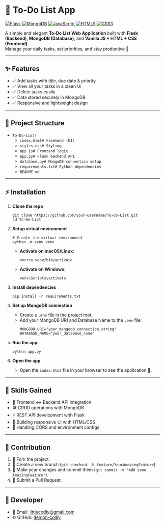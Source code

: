 # 📝 To-Do List App

[![Flask](https://img.shields.io/badge/Flask-000000?style=for-the-badge&logo=flask&logoColor=white)]()
[![MongoDB](https://img.shields.io/badge/MongoDB-47A248?style=for-the-badge&logo=mongodb&logoColor=white)]()
[![JavaScript](https://img.shields.io/badge/JavaScript-F7DF1E?style=for-the-badge&logo=javascript&logoColor=black)]()
[![HTML5](https://img.shields.io/badge/HTML5-E34F26?style=for-the-badge&logo=html5&logoColor=white)]()
[![CSS3](https://img.shields.io/badge/CSS3-1572B6?style=for-the-badge&logo=css3&logoColor=white)]()

A simple and elegant **To-Do List Web Application** built with **Flask (Backend)**, **MongoDB (Database)**, and **Vanilla JS + HTML + CSS (Frontend)**.  
Manage your daily tasks, set priorities, and stay productive 🚀

---

## ✨ Features
- ✅ Add tasks with title, due date & priority  
- ✅ View all your tasks in a clean UI  
- ✅ Delete tasks easily  
- ✅ Data stored securely in MongoDB  
- ✅ Responsive and lightweight design  

---

## 📂 Project Structure
- `To-Do-List/`
    - `index.html# Frontend (UI)`
    - `styles.css# Styling`
    - `app.js# Frontend logic`
    - `app.py# Flask backend API`
    - `database.py# MongoDB connection setup`
    - `requirements.txt# Python dependencies`
    - `README.md`

---
## ⚡ Installation

1.  **Clone the repo**
    ```
    git clone https://github.com/your-username/To-Do-List.git
    cd To-Do-List
    ```

2.  **Setup virtual environment**
    ```
    # Create the virtual environment
    python -m venv venv
    ```
    *   **Activate on macOS/Linux:**
        ```
        source venv/bin/activate
        ```
    *   **Activate on Windows:**
        ```
        venv\Scripts\activate
        ```

3.  **Install dependencies**
    ```
    pip install -r requirements.txt
    ```

4.  **Set up MongoDB connection**
    *   Create a `.env` file in the project root.
    *   Add your MongoDB URI and Database Name to the `.env` file:
        ```
        MONGODB_URI="your_mongodb_connection_string"
        DATABASE_NAME="your_database_name"
        ```

5.  **Run the app**
    ```
    python app.py
    ```

6.  **Open the app**
    *   Open the `index.html` file in your browser to see the application 🎉.

---

## 🧩 Skills Gained
- 🔗 Frontend ↔ Backend API integration
- 🛠 CRUD operations with MongoDB
- ⚡ REST API development with Flask
- 🎨 Building responsive UI with HTML/CSS
- 🔐 Handling CORS and environment configs

---

## 🤝 Contribution

1. 🍴 Fork the project.
2. 🌿 Create a new branch (`git checkout -b feature/YourAmazingFeature`).
3. 🔧 Make your changes and commit them (`git commit -m 'Add some AmazingFeature'`).
4. 🚀 Submit a Pull Request.

---

## 👤 Developer

- 📧 Email: [littlecodly@gmail.com](mailto:littlecodly@gmail.com)
- 🌐 GitHub: [demon-codly](https://github.com/demon-codly)

